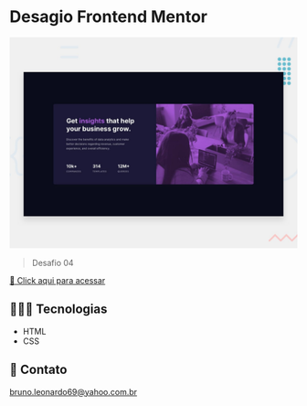 # Desagio Frontend Mentor

![preview](./design/desktop-preview.jpg)

> Desafio 04

[🔗 Click aqui para acessar](https://brunoleonardodev.github.io/Treino/treino001/)


## 👨🏾‍💻 Tecnologias

- HTML
- CSS

## 📩 Contato

bruno.leonardo69@yahoo.com.br
